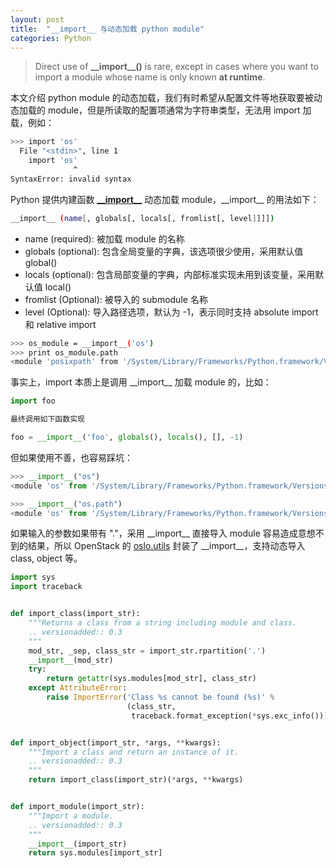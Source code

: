 ```yaml
---
layout: post
title:  "__import__ 与动态加载 python module"
categories: Python
---
```


> Direct use of **\_\_import\_\_()** is rare, except in cases where you want to import a module whose name is only known **at runtime**.


本文介绍 python module 的动态加载，我们有时希望从配置文件等地获取要被动态加载的 module，但是所读取的配置项通常为字符串类型，无法用 import 加载，例如：

~~~ bash
>>> import 'os'
  File "<stdin>", line 1
    import 'os'
              ^
SyntaxError: invalid syntax
~~~

Python 提供内建函数 [**\_\_import\_\_**](https://docs.python.org/2/library/functions.html#__import__) 动态加载 module，\_\_import\_\_ 的用法如下：

~~~ bash
__import__ (name[, globals[, locals[, fromlist[, level]]]])
~~~

- name (required): 被加载 module 的名称
- globals (optional): 包含全局变量的字典，该选项很少使用，采用默认值 global()
- locals (optional): 包含局部变量的字典，内部标准实现未用到该变量，采用默认值 local()
- fromlist (Optional): 被导入的 submodule 名称
- level (Optional): 导入路径选项，默认为 -1，表示同时支持 absolute import 和 relative import

~~~ bash
>>> os_module = __import__('os')
>>> print os_module.path
<module 'posixpath' from '/System/Library/Frameworks/Python.framework/Versions/2.7/lib/python2.7/posixpath.pyc'>
~~~

事实上，import 本质上是调用 \_\_import\_\_ 加载 module 的，比如：

~~~ python
import foo

最终调用如下函数实现

foo = __import__('foo', globals(), locals(), [], -1)
~~~~

但如果使用不善，也容易踩坑：

~~~~ python
>>> __import__("os")
<module 'os' from '/System/Library/Frameworks/Python.framework/Versions/2.7/lib/python2.7/os.pyc'>

>>> __import__("os.path")
<module 'os' from '/System/Library/Frameworks/Python.framework/Versions/2.7/lib/python2.7/os.pyc'>
~~~~

如果输入的参数如果带有 "."，采用 \_\_import\_\_ 直接导入 module 容易造成意想不到的结果，所以 OpenStack 的 [oslo.utils](https://github.com/openstack/oslo.utils/blob/master/oslo_utils/importutils.py) 封装了 \_\_import\_\_，支持动态导入 class, object 等。

~~~  python
import sys
import traceback


def import_class(import_str):
    """Returns a class from a string including module and class.
    .. versionadded:: 0.3
    """
    mod_str, _sep, class_str = import_str.rpartition('.')
    __import__(mod_str)
    try:
        return getattr(sys.modules[mod_str], class_str)
    except AttributeError:
        raise ImportError('Class %s cannot be found (%s)' %
                          (class_str,
                           traceback.format_exception(*sys.exc_info())))


def import_object(import_str, *args, **kwargs):
    """Import a class and return an instance of it.
    .. versionadded:: 0.3
    """
    return import_class(import_str)(*args, **kwargs)


def import_module(import_str):
    """Import a module.
    .. versionadded:: 0.3
    """
    __import__(import_str)
    return sys.modules[import_str]
~~~